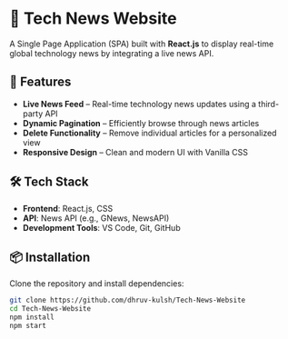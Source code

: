# 📰 Tech News Website

A Single Page Application (SPA) built with **React.js** to display real-time global technology news by integrating a live news API.

## 🚀 Features

- **Live News Feed** – Real-time technology news updates using a third-party API
- **Dynamic Pagination** – Efficiently browse through news articles
- **Delete Functionality** – Remove individual articles for a personalized view
- **Responsive Design** – Clean and modern UI with Vanilla CSS

## 🛠️ Tech Stack

- **Frontend**: React.js,  CSS
- **API**: News API (e.g., GNews, NewsAPI)
- **Development Tools**: VS Code, Git, GitHub

## 📦 Installation

Clone the repository and install dependencies:

```bash
git clone https://github.com/dhruv-kulsh/Tech-News-Website
cd Tech-News-Website
npm install
npm start
